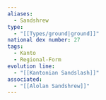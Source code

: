```yaml
---
aliases:
  - Sandshrew
type:
  - "[[Types/ground|ground]]"
national dex number: 27
tags:
  - Kanto
  - Regional-Form
evolution line:
  - "[[Kantonian Sandslash]]"
associated:
  - "[[Alolan Sandshrew]]"
---
```

